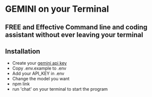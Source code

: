 # GEMINI on your Terminal

## FREE and Effective Command line and coding assistant without ever leaving your terminal

## Installation

* Create your [gemini api key](https://aistudio.google.com/apikey)
* Copy .env.example to .env
* Add your API_KEY in .env
* Change the model you want 
* npm link
* run 'chat' on your terminal to start the program
